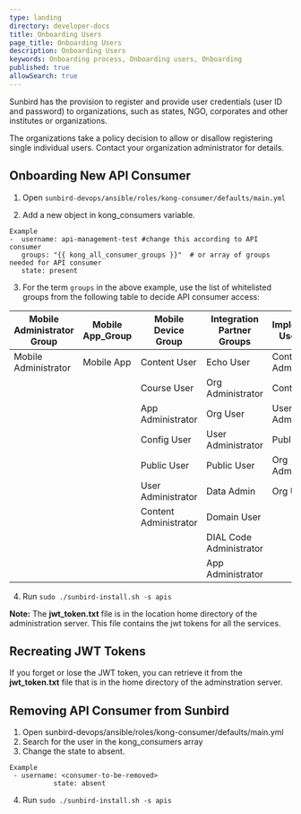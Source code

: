 ```yaml
---
type: landing
directory: developer-docs
title: Onboarding Users
page_title: Onboarding Users
description: Onboarding Users
keywords: Onboarding process, Onboarding users, Onboarding
published: true
allowSearch: true
---
```

Sunbird has the provision to register and provide user credentials (user ID and password) to organizations, such as states, NGO, corporates and other institutes or organizations.

The organizations take a policy decision to allow or disallow registering single individual users. Contact your organization administrator for details.


## Onboarding New API Consumer

1. Open `sunbird-devops/ansible/roles/kong-consumer/defaults/main.yml`

2. Add a new object in kong_consumers variable. 

```
Example
-  username: api-management-test #change this according to API consumer
   groups: "{{ kong_all_consumer_groups }}"  # or array of groups needed for API consumer
   state: present
```

3. For the term `groups` in the above example, use the list of whitelisted groups from the following table to decide API consumer access:

| Mobile Administrator Group | Mobile App_Group | Mobile Device Group   | Integration Partner Groups | Implementation User Groups |
|----------------------------|------------------|-----------------------|----------------------------|----------------------------|
| Mobile Administrator       | Mobile App       | Content User          | Echo User                  | Content Administrator      |
|                            |                  | Course User           | Org Administrator          | Content User               |
|                            |                  | App Administrator     | Org User                   | User Adminidtrator         |
|                            |                  | Config User           | User Administrator         | Public User                |
|                            |                  | Public User           | Public User                | Org Administrator          |
|                            |                  | User Administrator    | Data Admin                 | Org User                   |
|                            |                  | Content Administrator | Domain User                |                            |
|                            |                  |                       | DIAL Code Administrator    |                            |
|                            |                  |                       | App Administrator          |                            |


4. Run `sudo ./sunbird-install.sh -s apis`  
  
**Note:** The **jwt_token.txt** file is in the location home directory of the administration server. This file contains the jwt tokens for all the services. 


## Recreating JWT Tokens 

If you forget or lose the JWT token, you can retrieve it from the **jwt_token.txt** file that is in the home directory of the adminstration server. 


## Removing API Consumer from Sunbird

1. Open sunbird-devops/ansible/roles/kong-consumer/defaults/main.yml
2. Search for the user in the kong_consumers array
3. Change the state to absent. 
```
Example
 - username: <consumer-to-be-removed>
    	   state: absent
 ```
4. Run `sudo ./sunbird-install.sh -s apis` 


